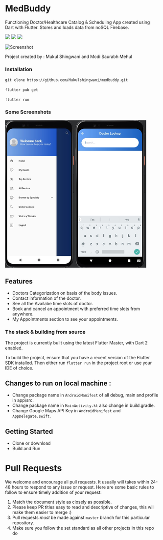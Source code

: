 # MedBuddy

Functioning Doctor/Healthcare Catalog & Scheduling App created using Dart with Flutter. 
Stores and loads data from noSQL Firebase. 

![](https://img.shields.io/badge/Dart-0175C2?style=for-the-badge&logo=dart&logoColor=white) ![](https://img.shields.io/badge/Flutter-02569B?style=for-the-badge&logo=flutter&logoColor=white) ![](https://img.shields.io/badge/firebase-%23039BE5.svg?style=for-the-badge&logo=firebase)


![Screenshot](https://i.imgur.com/ebfJCdt.jpg)

Project created by : Mukul Shingwani and Modi Saurabh Mehul
### Installation
```
git clone https://github.com/Mukulshingwani/medbuddy.git

flutter pub get

flutter run
```

### Some Screenshots

<img height="480px" src="https://github.com/Mukulshingwani/medbuddy/blob/3f243ceecb62fdfccd8d0f4642ddb97430be3b32/assets/images/WhatsApp%20Image%202022-04-12%20at%201.39.39%20PM%20(1).jpeg"><img height="480px" src="https://github.com/Mukulshingwani/medbuddy/blob/3f243ceecb62fdfccd8d0f4642ddb97430be3b32/assets/images/WhatsApp%20Image%202022-04-12%20at%201.40.15%20PM%20(1).jpeg">

## Features
- Doctors Categorization on basis of the body issues.
- Contact information of the doctor.
- See all the Availabe time slots of doctor.
- Book and cancel an appointment with preferred time slots from anywhere.
- My Appointments section to see your appointments.

### The stack & building from source

The project is currently built using the latest Flutter Master, with Dart 2 enabled.

To build the project, ensure that you have a recent version of the Flutter SDK installed. Then either run `flutter run` in the project root or use your IDE of choice.

## Changes to run on local machine :
- Change package name in `AndroidManifest` of all debug, main and profile in app\src.
- Change package name in `MainActivity.kt` also change in build.gradle.
- Change Google Maps API Key in `AndroidManifest` and `AppDelegate.swift`.


## Getting Started
- Clone or download
- Build and Run

# Pull Requests

We welcome and encourage all pull requests. It usually will takes within 24-48 hours to respond to any issue or request. Here are some basic rules to follow to ensure timely addition of your request:

1.  Match the document style as closely as possible.
2.  Please keep PR titles easy to read and descriptive of changes, this will make them easier to merge :)
3.  Pull requests _must_ be made against `master` branch for this particular repository.
4.  Make sure you follow the set standard as all other projects in this repo do



